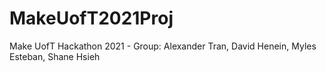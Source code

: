 # MakeUofT2021Proj
Make UofT Hackathon 2021 - Group: Alexander Tran, David Henein, Myles Esteban, Shane Hsieh
